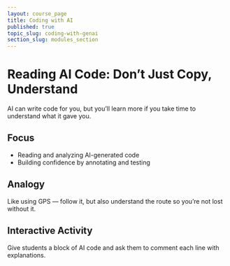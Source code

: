 ```yaml
---
layout: course_page
title: Coding with AI
published: true
topic_slug: coding-with-genai
section_slug: modules_section
---
```


# Reading AI Code: Don’t Just Copy, Understand

AI can write code for you, but you’ll learn more if you take time to understand what it gave you.

## Focus
- Reading and analyzing AI-generated code
- Building confidence by annotating and testing

## Analogy
Like using GPS — follow it, but also understand the route so you’re not lost without it.

## Interactive Activity
Give students a block of AI code and ask them to comment each line with explanations.
